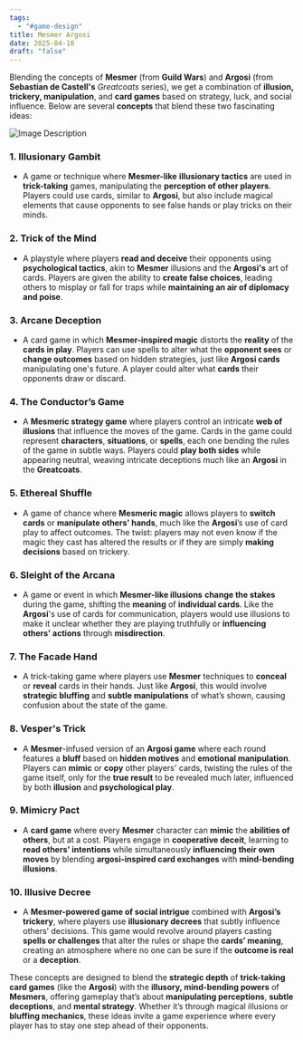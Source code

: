 ```yaml
---
tags:
  - "#game-design"
title: Mesmer Argosi
date: 2025-04-10
draft: "false"
---
```


Blending the concepts of **Mesmer** (from **Guild Wars**) and **Argosi** (from **Sebastian de Castell's** _Greatcoats_ series), we get a combination of **illusion, trickery, manipulation**, and **card games** based on strategy, luck, and social influence. Below are several **concepts** that blend these two fascinating ideas:

![Image Description](/images/Mesmer%20Argosi-1.png)

### 1. **Illusionary Gambit**

- A game or technique where **Mesmer-like** **illusionary tactics** are used in **trick-taking** games, manipulating the **perception of other players**. Players could use cards, similar to **Argosi**, but also include magical elements that cause opponents to see false hands or play tricks on their minds.
    

### 2. **Trick of the Mind**

- A playstyle where players **read and deceive** their opponents using **psychological tactics**, akin to **Mesmer** illusions and the **Argosi's** art of cards. Players are given the ability to **create false choices**, leading others to misplay or fall for traps while **maintaining an air of diplomacy and poise**.
    

### 3. **Arcane Deception**

- A card game in which **Mesmer-inspired magic** distorts the **reality** of the **cards in play**. Players can use spells to alter what the **opponent sees** or **change outcomes** based on hidden strategies, just like **Argosi cards** manipulating one's future. A player could alter what **cards** their opponents draw or discard.
    

### 4. **The Conductor’s Game**

- A **Mesmeric strategy game** where players control an intricate **web of illusions** that influence the moves of the game. Cards in the game could represent **characters**, **situations**, or **spells**, each one bending the rules of the game in subtle ways. Players could **play both sides** while appearing neutral, weaving intricate deceptions much like an **Argosi** in the **Greatcoats**.
    

### 5. **Ethereal Shuffle**

- A game of chance where **Mesmeric magic** allows players to **switch cards** or **manipulate others' hands**, much like the **Argosi**’s use of card play to affect outcomes. The twist: players may not even know if the magic they cast has altered the results or if they are simply **making decisions** based on trickery.
    

### 6. **Sleight of the Arcana**

- A game or event in which **Mesmer-like illusions** **change the stakes** during the game, shifting the **meaning** of **individual cards**. Like the **Argosi**'s use of cards for communication, players would use illusions to make it unclear whether they are playing truthfully or **influencing others' actions** through **misdirection**.
    

### 7. **The Facade Hand**

- A trick-taking game where players use **Mesmer** techniques to **conceal** or **reveal** cards in their hands. Just like **Argosi**, this would involve **strategic bluffing** and **subtle manipulations** of what’s shown, causing confusion about the state of the game.
    

### 8. **Vesper's Trick**

- A **Mesmer**-infused version of an **Argosi game** where each round features a **bluff** based on **hidden motives** and **emotional manipulation**. Players can **mimic** or **copy** other players' cards, twisting the rules of the game itself, only for the **true result** to be revealed much later, influenced by both **illusion** and **psychological play**.
    

### 9. **Mimicry Pact**

- A **card game** where every **Mesmer** character can **mimic** the **abilities of others**, but at a cost. Players engage in **cooperative deceit**, learning to **read others' intentions** while simultaneously **influencing their own moves** by blending **argosi-inspired card exchanges** with **mind-bending illusions**.
    

### 10. **Illusive Decree**

- A **Mesmer-powered game of social intrigue** combined with **Argosi’s trickery**, where players use **illusionary decrees** that subtly influence others’ decisions. This game would revolve around players casting **spells or challenges** that alter the rules or shape the **cards’ meaning**, creating an atmosphere where no one can be sure if the **outcome is real** or a **deception**.
    

These concepts are designed to blend the **strategic depth** of **trick-taking card games** (like the **Argosi**) with the **illusory, mind-bending powers** of **Mesmers**, offering gameplay that’s about **manipulating perceptions**, **subtle deceptions**, and **mental strategy**. Whether it’s through magical illusions or **bluffing mechanics**, these ideas invite a game experience where every player has to stay one step ahead of their opponents.